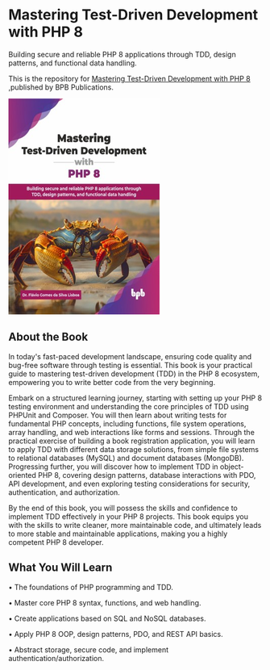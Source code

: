 # Mastering Test-Driven Development with PHP 8

Building secure and reliable PHP 8 applications through TDD, design patterns, and functional data handling.

This is the repository for [Mastering Test-Driven Development with PHP 8
](https://bpbonline.com/products/mastering-test-driven-development-with-php-8?variant=44639415435464),published by BPB Publications.

<img src="9789365892000.jpg">

## About the Book
In today's fast-paced development landscape, ensuring code quality and bug-free software through testing is essential. This book is your practical guide to mastering test-driven development (TDD) in the PHP 8 ecosystem, empowering you to write better code from the very beginning.

Embark on a structured learning journey, starting with setting up your PHP 8 testing environment and understanding the core principles of TDD using PHPUnit and Composer. You will then learn about writing tests for fundamental PHP concepts, including functions, file system operations, array handling, and web interactions like forms and sessions. Through the practical exercise of building a book registration application, you will learn to apply TDD with different data storage solutions, from simple file systems to relational databases (MySQL) and document databases (MongoDB). Progressing further, you will discover how to implement TDD in object-oriented PHP 8, covering design patterns, database interactions with PDO, API development, and even exploring testing considerations for security, authentication, and authorization.

By the end of this book, you will possess the skills and confidence to implement TDD effectively in your PHP 8 projects. This book equips you with the skills to write cleaner, more maintainable code, and ultimately leads to more stable and maintainable applications, making you a highly competent PHP 8 developer.

## What You Will Learn
• The foundations of PHP programming and TDD.

• Master core PHP 8 syntax, functions, and web handling.

• Create applications based on SQL and NoSQL databases.

• Apply PHP 8 OOP, design patterns, PDO, and REST API basics.

• Abstract storage, secure code, and implement authentication/authorization.
